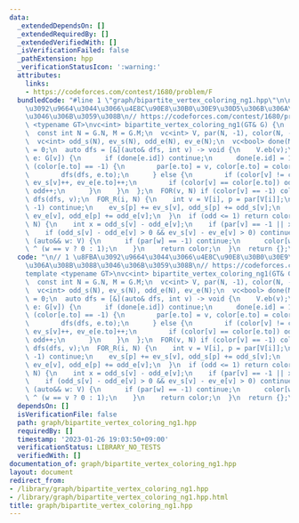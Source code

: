 ```yaml
---
data:
  _extendedDependsOn: []
  _extendedRequiredBy: []
  _extendedVerifiedWith: []
  _isVerificationFailed: false
  _pathExtension: hpp
  _verificationStatusIcon: ':warning:'
  attributes:
    links:
    - https://codeforces.com/contest/1680/problem/F
  bundledCode: "#line 1 \"graph/bipartite_vertex_coloring_ng1.hpp\"\n\n// 1 \u8FBA\
    \u3092\u9664\u3044\u3066\u4E8C\u90E8\u30B0\u30E9\u30D5\u306B\u306A\u308B\u3088\
    \u3046\u306B\u3059\u308B\n// https://codeforces.com/contest/1680/problem/F\ntemplate\
    \ <typename GT>\nvc<int> bipartite_vertex_coloring_ng1(GT& G) {\n  assert(G.is_prepared());\n\
    \  const int N = G.N, M = G.M;\n  vc<int> V, par(N, -1), color(N, -1);\n  V.reserve(N);\n\
    \  vc<int> odd_s(N), ev_s(N), odd_e(N), ev_e(N);\n  vc<bool> done(M);\n  int odd\
    \ = 0;\n  auto dfs = [&](auto& dfs, int v) -> void {\n    V.eb(v);\n    for (auto&&\
    \ e: G[v]) {\n      if (done[e.id]) continue;\n      done[e.id] = 1;\n      if\
    \ (color[e.to] == -1) {\n        par[e.to] = v, color[e.to] = color[v] ^ 1;\n\
    \        dfs(dfs, e.to);\n      } else {\n        if (color[v] != color[e.to])\
    \ ev_s[v]++, ev_e[e.to]++;\n        if (color[v] == color[e.to]) odd_s[v]++, odd_e[e.to]++,\
    \ odd++;\n      }\n    }\n  };\n  FOR(v, N) if (color[v] == -1) color[v] = 0,\
    \ dfs(dfs, v);\n  FOR_R(i, N) {\n    int v = V[i], p = par[V[i]];\n    if (p ==\
    \ -1) continue;\n    ev_s[p] += ev_s[v], odd_s[p] += odd_s[v];\n    ev_e[p] +=\
    \ ev_e[v], odd_e[p] += odd_e[v];\n  }\n  if (odd <= 1) return color;\n  FOR(v,\
    \ N) {\n    int x = odd_s[v] - odd_e[v];\n    if (par[v] == -1 || x != odd) continue;\n\
    \    if (odd_s[v] - odd_e[v] > 0 && ev_s[v] - ev_e[v] > 0) continue;\n    for\
    \ (auto&& w: V) {\n      if (par[w] == -1) continue;\n      color[w] = color[par[w]]\
    \ ^ (w == v ? 0 : 1);\n    }\n    return color;\n  }\n  return {};\n}\n"
  code: "\n// 1 \u8FBA\u3092\u9664\u3044\u3066\u4E8C\u90E8\u30B0\u30E9\u30D5\u306B\
    \u306A\u308B\u3088\u3046\u306B\u3059\u308B\n// https://codeforces.com/contest/1680/problem/F\n\
    template <typename GT>\nvc<int> bipartite_vertex_coloring_ng1(GT& G) {\n  assert(G.is_prepared());\n\
    \  const int N = G.N, M = G.M;\n  vc<int> V, par(N, -1), color(N, -1);\n  V.reserve(N);\n\
    \  vc<int> odd_s(N), ev_s(N), odd_e(N), ev_e(N);\n  vc<bool> done(M);\n  int odd\
    \ = 0;\n  auto dfs = [&](auto& dfs, int v) -> void {\n    V.eb(v);\n    for (auto&&\
    \ e: G[v]) {\n      if (done[e.id]) continue;\n      done[e.id] = 1;\n      if\
    \ (color[e.to] == -1) {\n        par[e.to] = v, color[e.to] = color[v] ^ 1;\n\
    \        dfs(dfs, e.to);\n      } else {\n        if (color[v] != color[e.to])\
    \ ev_s[v]++, ev_e[e.to]++;\n        if (color[v] == color[e.to]) odd_s[v]++, odd_e[e.to]++,\
    \ odd++;\n      }\n    }\n  };\n  FOR(v, N) if (color[v] == -1) color[v] = 0,\
    \ dfs(dfs, v);\n  FOR_R(i, N) {\n    int v = V[i], p = par[V[i]];\n    if (p ==\
    \ -1) continue;\n    ev_s[p] += ev_s[v], odd_s[p] += odd_s[v];\n    ev_e[p] +=\
    \ ev_e[v], odd_e[p] += odd_e[v];\n  }\n  if (odd <= 1) return color;\n  FOR(v,\
    \ N) {\n    int x = odd_s[v] - odd_e[v];\n    if (par[v] == -1 || x != odd) continue;\n\
    \    if (odd_s[v] - odd_e[v] > 0 && ev_s[v] - ev_e[v] > 0) continue;\n    for\
    \ (auto&& w: V) {\n      if (par[w] == -1) continue;\n      color[w] = color[par[w]]\
    \ ^ (w == v ? 0 : 1);\n    }\n    return color;\n  }\n  return {};\n}"
  dependsOn: []
  isVerificationFile: false
  path: graph/bipartite_vertex_coloring_ng1.hpp
  requiredBy: []
  timestamp: '2023-01-26 19:03:50+09:00'
  verificationStatus: LIBRARY_NO_TESTS
  verifiedWith: []
documentation_of: graph/bipartite_vertex_coloring_ng1.hpp
layout: document
redirect_from:
- /library/graph/bipartite_vertex_coloring_ng1.hpp
- /library/graph/bipartite_vertex_coloring_ng1.hpp.html
title: graph/bipartite_vertex_coloring_ng1.hpp
---
```

